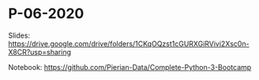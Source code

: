 # P-06-2020

Slides:
https://drive.google.com/drive/folders/1CKqOQzst1cGURXGiRVivi2Xsc0n-X8CR?usp=sharing

Notebook:
https://github.com/Pierian-Data/Complete-Python-3-Bootcamp
